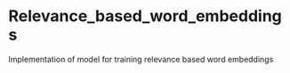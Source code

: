 # Relevance_based_word_embeddings
Implementation of model for training relevance based word embeddings 
